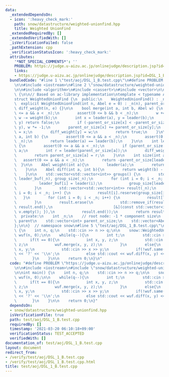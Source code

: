 ```yaml
---
data:
  _extendedDependsOn:
  - icon: ':heavy_check_mark:'
    path: snow/datastructure/weighted-unionfind.hpp
    title: Weighted UnionFind
  _extendedRequiredBy: []
  _extendedVerifiedWith: []
  _isVerificationFailed: false
  _pathExtension: cpp
  _verificationStatusIcon: ':heavy_check_mark:'
  attributes:
    '*NOT_SPECIAL_COMMENTS*': ''
    PROBLEM: https://judge.u-aizu.ac.jp/onlinejudge/description.jsp?id=DSL_1_B
    links:
    - https://judge.u-aizu.ac.jp/onlinejudge/description.jsp?id=DSL_1_B
  bundledCode: "#line 1 \"test/aoj/DSL_1_B.test.cpp\"\n#define PROBLEM \"https://judge.u-aizu.ac.jp/onlinejudge/description.jsp?id=DSL_1_B\"\
    \n\n#include <iostream>\n#line 2 \"snow/datastructure/weighted-unionfind.hpp\"\
    \n\n#include <algorithm>\n#include <cassert>\n#include <vector>\n\nnamespace snow\
    \ {\n\n// Based on ac-library implementation\ntemplate < typename Abel = int >\n\
    struct WeightedUnionFind {\n  public:\n    WeightedUnionFind() : _n(0) {}\n  \
    \  explicit WeightedUnionFind(int n, Abel e = 0) : _n(n), parent_or_size(n, -1),\
    \ diff_weight(n, e) {}\n\n    bool merge(int a, int b, Abel w) {\n        assert(0\
    \ <= a && a < _n);\n        assert(0 <= b && b < _n);\n        w += weight(a),\
    \ w -= weight(b);\n        int x = leader(a), y = leader(b);\n        if (x ==\
    \ y) return false;\n        if (-parent_or_size[x] < -parent_or_size[y]) std::swap(x,\
    \ y), w *= -1;\n        parent_or_size[x] += parent_or_size[y];\n        parent_or_size[y]\
    \ = x;\n        diff_weight[y] = w;\n        return true;\n    }\n\n    bool same(int\
    \ a, int b) {\n        assert(0 <= a && a < _n);\n        assert(0 <= b && b <\
    \ _n);\n        return leader(a) == leader(b);\n    }\n\n    int leader(int a)\
    \ {\n        assert(0 <= a && a < _n);\n        if (parent_or_size[a] < 0) return\
    \ a;\n        int r = leader(parent_or_size[a]);\n        diff_weight[a] += diff_weight[parent_or_size[a]];\n\
    \        return parent_or_size[a] = r;\n    }\n\n    int size(int a) {\n     \
    \   assert(0 <= a && a < _n);\n        return -parent_or_size[leader(a)];\n  \
    \  }\n\n    Abel weight(int a){\n        leader(a);\n        return diff_weight[a];\n\
    \    }\n\n    Abel diff(int a, int b){\n        return weight(b) - weight(a);\n\
    \    }\n\n    std::vector<std::vector<int>> groups() {\n        std::vector<int>\
    \ leader_buf(_n), group_size(_n);\n        for (int i = 0; i < _n; i++) {\n  \
    \          leader_buf[i] = leader(i);\n            group_size[leader_buf[i]]++;\n\
    \        }\n        std::vector<std::vector<int>> result(_n);\n        for (int\
    \ i = 0; i < _n; i++) {\n            result[i].reserve(group_size[i]);\n     \
    \   }\n        for (int i = 0; i < _n; i++) {\n            result[leader_buf[i]].push_back(i);\n\
    \        }\n        result.erase(\n            std::remove_if(result.begin(),\
    \ result.end(),\n                           [&](const std::vector<int>& v) { return\
    \ v.empty(); }),\n            result.end());\n        return result;\n    }\n\n\
    \  private:\n    int _n;\n    // root node: -1 * component size\n    // otherwise:\
    \ parent\n    std::vector<int> parent_or_size;\n    std::vector<Abel> diff_weight;\n\
    };\n\n}  // namespace snow\n#line 5 \"test/aoj/DSL_1_B.test.cpp\"\n\nint main()\
    \ {\n    int n, q;\n    std::cin >> n >> q;\n\n    snow::WeightedUnionFind<int>\
    \ wuf(n, 0);\n\n    while(q--){\n        int t;\n        std::cin >> t;\n\n  \
    \      if(t == 0){\n            int x, y, z;\n            std::cin >> x >> y >>\
    \ z;\n            wuf.merge(x, y, z);\n        }\n        else{\n            int\
    \ x, y;\n            std::cin >> x >> y;\n            if(!wuf.same(x, y)) std::cout\
    \ << '?' << '\\n';\n            else std::cout << wuf.diff(x, y) << '\\n';\n \
    \       }\n    }\n\n    return 0;\n}\n"
  code: "#define PROBLEM \"https://judge.u-aizu.ac.jp/onlinejudge/description.jsp?id=DSL_1_B\"\
    \n\n#include <iostream>\n#include \"snow/datastructure/weighted-unionfind.hpp\"\
    \n\nint main() {\n    int n, q;\n    std::cin >> n >> q;\n\n    snow::WeightedUnionFind<int>\
    \ wuf(n, 0);\n\n    while(q--){\n        int t;\n        std::cin >> t;\n\n  \
    \      if(t == 0){\n            int x, y, z;\n            std::cin >> x >> y >>\
    \ z;\n            wuf.merge(x, y, z);\n        }\n        else{\n            int\
    \ x, y;\n            std::cin >> x >> y;\n            if(!wuf.same(x, y)) std::cout\
    \ << '?' << '\\n';\n            else std::cout << wuf.diff(x, y) << '\\n';\n \
    \       }\n    }\n\n    return 0;\n}"
  dependsOn:
  - snow/datastructure/weighted-unionfind.hpp
  isVerificationFile: true
  path: test/aoj/DSL_1_B.test.cpp
  requiredBy: []
  timestamp: '2021-03-20 06:10:18+09:00'
  verificationStatus: TEST_ACCEPTED
  verifiedWith: []
documentation_of: test/aoj/DSL_1_B.test.cpp
layout: document
redirect_from:
- /verify/test/aoj/DSL_1_B.test.cpp
- /verify/test/aoj/DSL_1_B.test.cpp.html
title: test/aoj/DSL_1_B.test.cpp
---
```


